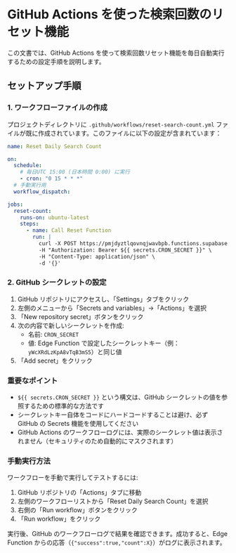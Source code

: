 # GitHub Actions を使った検索回数のリセット機能

この文書では、GitHub Actions を使って検索回数リセット機能を毎日自動実行するための設定手順を説明します。

## セットアップ手順

### 1. ワークフローファイルの作成

プロジェクトディレクトリに `.github/workflows/reset-search-count.yml` ファイルが既に作成されています。このファイルに以下の設定が含まれています：

```yaml
name: Reset Daily Search Count

on:
  schedule:
    # 毎日UTC 15:00 (日本時間 0:00) に実行
    - cron: "0 15 * * *"
  # 手動実行用
  workflow_dispatch:

jobs:
  reset-count:
    runs-on: ubuntu-latest
    steps:
      - name: Call Reset Function
        run: |
          curl -X POST https://pmjdyztlqovnqjwavbpb.functions.supabase.co/reset-daily-search-count \
          -H "Authorization: Bearer ${{ secrets.CRON_SECRET }}" \
          -H "Content-Type: application/json" \
          -d '{}'
```

### 2. GitHub シークレットの設定

1. GitHub リポジトリにアクセスし、「Settings」タブをクリック
2. 左側のメニューから「Secrets and variables」→「Actions」を選択
3. 「New repository secret」ボタンをクリック
4. 次の内容で新しいシークレットを作成:
   - 名前: `CRON_SECRET`
   - 値: Edge Function で設定したシークレットキー（例：`yWcXRdLzKpA8vTqB3mS5`）と同じ値
5. 「Add secret」をクリック

### 重要なポイント

- `${{ secrets.CRON_SECRET }}` という構文は、GitHub シークレットの値を参照するための標準的な方法です
- シークレットキー自体をコードにハードコードすることは避け、必ず GitHub の Secrets 機能を使用してください
- GitHub Actions のワークフローログには、実際のシークレット値は表示されません（セキュリティのため自動的にマスクされます）

### 手動実行方法

ワークフローを手動で実行してテストするには:

1. GitHub リポジトリの「Actions」タブに移動
2. 左側のワークフローリストから「Reset Daily Search Count」を選択
3. 右側の「Run workflow」ボタンをクリック
4. 「Run workflow」をクリック

実行後、GitHub のワークフローログで結果を確認できます。成功すると、Edge Function からの応答（`{"success":true,"count":X}`）がログに表示されます。
